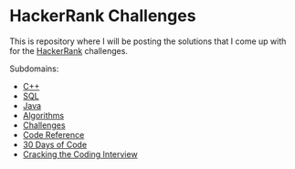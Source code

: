 # HackerRank Challenges

This is repository where I will be posting the solutions that I come up with for the [HackerRank](https://www.hackerrank.com) challenges.

Subdomains:
- [C++](./cpp)
- [SQL](./sql)
- [Java](./java)
- [Algorithms](./algorithms)
- [Challenges](./challenges)
- [Code Reference](./code-references)
- [30 Days of Code](./30-days-of-code)
- [Cracking the Coding Interview](./cracking-the-coding-interview)
